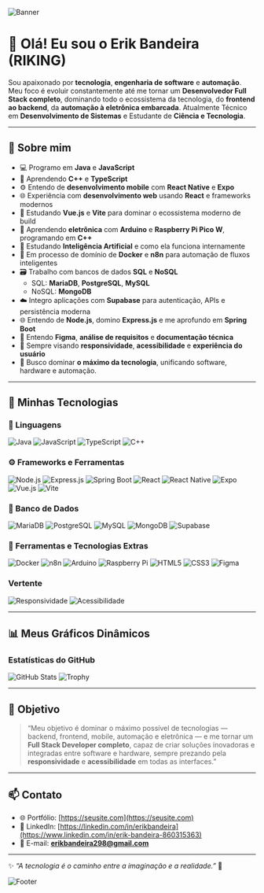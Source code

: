 ![Banner](https://capsule-render.vercel.app/api?type=waving&color=00CFFF&height=200&section=header&text=Erik%20Bandeira%20(RIKING)&fontSize=40&fontColor=ffffff&animation=fadeIn&fontAlignY=35)

# 👋 Olá! Eu sou o **Erik Bandeira (RIKING)**

Sou apaixonado por **tecnologia**, **engenharia de software** e **automação**.  
Meu foco é evoluir constantemente até me tornar um **Desenvolvedor Full Stack completo**, dominando todo o ecossistema da tecnologia, do **frontend ao backend**, da **automação à eletrônica embarcada**.
Atualmente Técnico em **Desenvolvimento de Sistemas** e Estudante de **Ciência e Tecnologia**.

---

## 🚀 Sobre mim
- 💻 Programo em **Java** e **JavaScript**  
- 📘 Aprendendo **C++** e **TypeScript**  
- ⚙️ Entendo de **desenvolvimento mobile** com **React Native** e **Expo**  
- 🌐 Experiência com **desenvolvimento web** usando **React** e frameworks modernos  
- 🌱 Estudando **Vue.js** e **Vite** para dominar o ecossistema moderno de build  
- 🔌 Aprendendo **eletrônica** com **Arduino** e **Raspberry Pi Pico W**, programando em **C++**  
- 🤖 Estudando **Inteligência Artificial** e como ela funciona internamente  
- 🐳 Em processo de domínio de **Docker** e **n8n** para automação de fluxos inteligentes  
- 🗃️ Trabalho com bancos de dados **SQL** e **NoSQL**  
  - SQL: **MariaDB**, **PostgreSQL**, **MySQL**  
  - NoSQL: **MongoDB**  
- ☁️ Integro aplicações com **Supabase** para autenticação, APIs e persistência moderna  
- 🌐 Entendo de **Node.js**, domino **Express.js** e me aprofundo em **Spring Boot**  
- 🎨 Entendo **Figma**, **análise de requisitos** e **documentação técnica**  
- 🧩 Sempre visando **responsividade**, **acessibilidade** e **experiência do usuário**  
- 🧠 Busco dominar **o máximo da tecnologia**, unificando software, hardware e automação.

---

## 🧠 Minhas Tecnologias

### 💬 Linguagens
![Java](https://img.shields.io/badge/Java-ED8B00?style=for-the-badge&logo=openjdk&logoColor=white)
![JavaScript](https://img.shields.io/badge/JavaScript-323330?style=for-the-badge&logo=javascript&logoColor=F7DF1E)
![TypeScript](https://img.shields.io/badge/TypeScript-007ACC?style=for-the-badge&logo=typescript&logoColor=white)
![C++](https://img.shields.io/badge/C++-00599C?style=for-the-badge&logo=cplusplus&logoColor=white)

### ⚙️ Frameworks e Ferramentas
![Node.js](https://img.shields.io/badge/Node.js-339933?style=for-the-badge&logo=node.js&logoColor=white)
![Express.js](https://img.shields.io/badge/Express.js-404D59?style=for-the-badge)
![Spring Boot](https://img.shields.io/badge/Spring%20Boot-6DB33F?style=for-the-badge&logo=springboot&logoColor=white)
![React](https://img.shields.io/badge/React-20232A?style=for-the-badge&logo=react&logoColor=61DAFB)
![React Native](https://img.shields.io/badge/React%20Native-20232A?style=for-the-badge&logo=react&logoColor=61DAFB)
![Expo](https://img.shields.io/badge/Expo-1B1F23?style=for-the-badge&logo=expo&logoColor=white)
![Vue.js](https://img.shields.io/badge/Vue.js-35495E?style=for-the-badge&logo=vuedotjs&logoColor=4FC08D)
![Vite](https://img.shields.io/badge/Vite-646CFF?style=for-the-badge&logo=vite&logoColor=FFD62E)

### 💾 Banco de Dados
![MariaDB](https://img.shields.io/badge/MariaDB-003545?style=for-the-badge&logo=mariadb&logoColor=white)
![PostgreSQL](https://img.shields.io/badge/PostgreSQL-316192?style=for-the-badge&logo=postgresql&logoColor=white)
![MySQL](https://img.shields.io/badge/MySQL-005C84?style=for-the-badge&logo=mysql&logoColor=white)
![MongoDB](https://img.shields.io/badge/MongoDB-4EA94B?style=for-the-badge&logo=mongodb&logoColor=white)
![Supabase](https://img.shields.io/badge/Supabase-3FCF8E?style=for-the-badge&logo=supabase&logoColor=white)

### 🔧 Ferramentas e Tecnologias Extras
![Docker](https://img.shields.io/badge/Docker-0db7ed?style=for-the-badge&logo=docker&logoColor=white)
![n8n](https://img.shields.io/badge/n8n-EA4C89?style=for-the-badge&logo=n8n&logoColor=white)
![Arduino](https://img.shields.io/badge/Arduino-00979D?style=for-the-badge&logo=arduino&logoColor=white)
![Raspberry Pi](https://img.shields.io/badge/Raspberry%20Pi-A22846?style=for-the-badge&logo=raspberrypi&logoColor=white)
![HTML5](https://img.shields.io/badge/HTML5-E34F26?style=for-the-badge&logo=html5&logoColor=white)
![CSS3](https://img.shields.io/badge/CSS3-1572B6?style=for-the-badge&logo=css3&logoColor=white)
![Figma](https://img.shields.io/badge/Figma-000000?style=for-the-badge&logo=figma&logoColor=white)

### Vertente
![Responsividade](https://img.shields.io/badge/Responsividade-00BFFF?style=for-the-badge&logo=responsive-design&logoColor=white)
![Acessibilidade](https://img.shields.io/badge/Acessibilidade-FFD700?style=for-the-badge&logo=accessibility&logoColor=black)

---

## 📊 Meus Gráficos Dinâmicos

### Estatísticas do GitHub
![GitHub Stats](https://github-readme-stats.vercel.app/api?username=rikflag-dev&show_icons=true&theme=radical&hide_border=true)
![Trophy](https://github-profile-trophy.vercel.app/?username=ErikBandeira&theme=onedark&margin-w=8&margin-h=8)

---

## 🧭 Objetivo

> “Meu objetivo é dominar o máximo possível de tecnologias — backend, frontend, mobile, automação e eletrônica — e me tornar um **Full Stack Developer completo**, capaz de criar soluções inovadoras e integradas entre software e hardware, sempre prezando pela **responsividade** e **acessibilidade** em todas as interfaces.”

---

## 📫 Contato

- 🌐 Portfólio: [https://seusite.com](https://seusite.com)  
- 💼 LinkedIn: [https://linkedin.com/in/erikbandeira](https://www.linkedin.com/in/erik-bandeira-860315363)
- 📧 E-mail: **erikbandeira298@gmail.com**

---

✨ *“A tecnologia é o caminho entre a imaginação e a realidade.”* 🚀

<!-- Banner de encerramento -->
![Footer](https://capsule-render.vercel.app/api?type=waving&color=0:00CFFF,100:6A0DAD&height=200&section=footer&text=Coding%20my%20dreams%20into%20reality%20⚡&fontSize=28&fontColor=ffffff&animation=fadeIn&fontAlignY=65)
